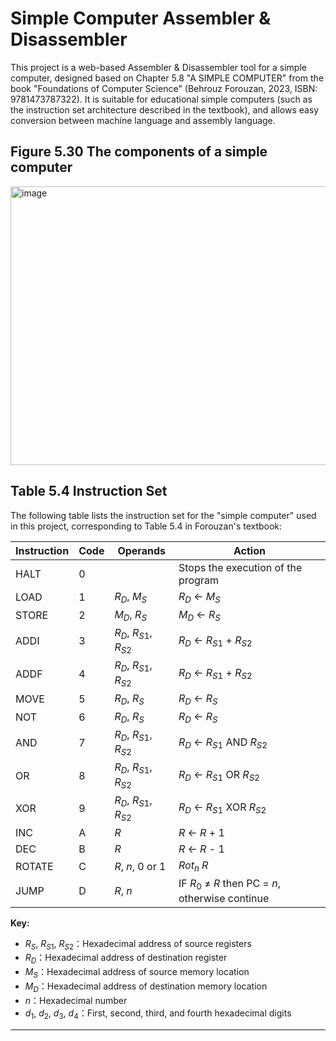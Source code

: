 # Simple Computer Assembler & Disassembler

This project is a web-based Assembler & Disassembler tool for a simple computer, designed based on Chapter 5.8 "A SIMPLE COMPUTER" from the book "Foundations of Computer Science" (Behrouz Forouzan, 2023, ISBN: 9781473787322). It is suitable for educational simple computers (such as the instruction set architecture described in the textbook), and allows easy conversion between machine language and assembly language.

## Figure 5.30 The components of a simple computer
<img width="639" height="446" alt="image" src="https://github.com/user-attachments/assets/aad58024-8a9c-40e9-843e-5c0d5dd30855" />

## Table 5.4 Instruction Set

The following table lists the instruction set for the "simple computer" used in this project, corresponding to Table 5.4 in Forouzan's textbook:

| Instruction | Code | Operands                  | Action                                              |
|-------------|------|---------------------------|-----------------------------------------------------|
| HALT        | 0    |                           | Stops the execution of the program                  |
| LOAD        | 1    | $R_D$, $M_S$              | $R_D$ ← $M_S$                                       |
| STORE       | 2    | $M_D$, $R_S$              | $M_D$ ← $R_S$                                       |
| ADDI        | 3    | $R_D$, $R_{S1}$, $R_{S2}$ | $R_D$ ← $R_{S1}$ + $R_{S2}$                         |
| ADDF        | 4    | $R_D$, $R_{S1}$, $R_{S2}$ | $R_D$ ← $R_{S1}$ + $R_{S2}$                         |
| MOVE        | 5    | $R_D$, $R_S$              | $R_D$ ← $R_S$                                       |
| NOT         | 6    | $R_D$, $R_S$              | $R_D$ ← $R_S$                                       |
| AND         | 7    | $R_D$, $R_{S1}$, $R_{S2}$ | $R_D$ ← $R_{S1}$ AND $R_{S2}$                       |
| OR          | 8    | $R_D$, $R_{S1}$, $R_{S2}$ | $R_D$ ← $R_{S1}$ OR $R_{S2}$                        |
| XOR         | 9    | $R_D$, $R_{S1}$, $R_{S2}$ | $R_D$ ← $R_{S1}$ XOR $R_{S2}$                       |
| INC         | A    | $R$                       | $R$ ← $R$ + 1                                       |
| DEC         | B    | $R$                       | $R$ ← $R$ - 1                                       |
| ROTATE      | C    | $R$, $n$, 0 or 1          | $Rot_n$ $R$                                         |
| JUMP        | D    | $R$, $n$                  | IF $R_0$ ≠ $R$ then PC = $n$, otherwise continue    |

**Key:**
- $R_S$, $R_{S1}$, $R_{S2}$：Hexadecimal address of source registers
- $R_D$：Hexadecimal address of destination register
- $M_S$：Hexadecimal address of source memory location
- $M_D$：Hexadecimal address of destination memory location
- $n$：Hexadecimal number
- $d_1$, $d_2$, $d_3$, $d_4$：First, second, third, and fourth hexadecimal digits

---
